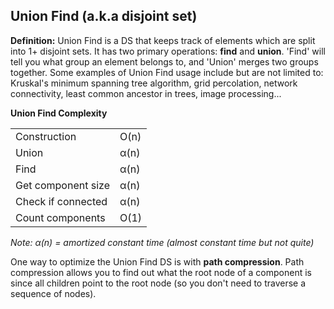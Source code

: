 <h2>Union Find (a.k.a disjoint set)</h3>
<p><b>Definition:</b> Union Find is a DS that keeps track of elements which are split into 1+ disjoint sets. It has two primary operations: <b>find</b> and <b>union</b>. 'Find' will tell you what group an element belongs to, and 'Union' merges two groups together. Some examples of Union Find usage include but are not limited to: Kruskal's minimum spanning tree algorithm, grid percolation, network connectivity, least common ancestor in trees, image processing...</p>
<p><b>Union Find Complexity</b></p>
<table>
  <tr>
    <td>Construction</td>
    <td>O(n)</td>
  </tr>
  <tr>
    <td>Union</td>
    <td>α(n)</td>
  </tr>
  <tr>
    <td>Find</td>
    <td>α(n)</td>
  </tr>
  <tr>
    <td>Get component size</td>
    <td>α(n)</td>
  </tr>
  <tr>
    <td>Check if connected</td>
    <td>α(n)</td>
  </tr>
  <tr>
    <td>Count components</td>
    <td>O(1)</td>
  </tr>
</table>
<em>Note: α(n) = amortized constant time (almost constant time but not quite)</em> </br>
<p>One way to optimize the Union Find DS is with <b>path compression</b>. Path compression allows you to find out what the root node of a component is since all children point to the root node (so you don't need to traverse a sequence of nodes).</p>
